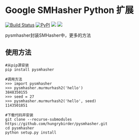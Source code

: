 Google SMHasher Python 扩展
===========================

[![Build Status](https://travis-ci.org/hungrybirder/pysmhasher.svg?branch=master)](https://travis-ci.org/hungrybirder/pysmhasher)
[![PyPI](https://img.shields.io/pypi/v/pysmhasher.svg)](https://pypi.python.org/pypi/pysmhasher)
![](https://img.shields.io/pypi/pyversions/pysmhasher.svg)
![](https://img.shields.io/pypi/l/pysmhasher.svg)

pysmhasher封装SMHasher中，更多的方法

使用方法
--------

```
#从pip源安装
pip install pysmhasher

#调用方法
>>> import pysmhasher
>>> pysmhasher.murmurhash2('hello')
3848350155
>>> seed = 27
>>> pysmhasher.murmurhash2('hello', seed)
1143501851

#下载代码并安装
git clone --recurse-submodules https://github.com/hungrybirder/pysmhasher.git
cd pysmhasher
python setup.py install
```
